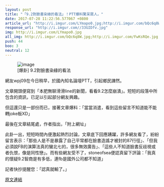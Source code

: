 ```yaml
---
layout: post
title: "「9.2對臉書染綠的看法」！PTT爆料驚呆眾人。"
date: 2017-07-28 11:22:56.577067 +0800
article_url: "http://i.imgur.com/LYmapo0.jpg;http://i.imgur.com/bQc6q8W.jpg;http://i.imgur.com/FwKsRQe.jpg;https://goo.gl/4H1NSv"
response_url: "http://i.imgur.com//33GIDfv.jpg"
img: http://i.imgur.com/LYmapo0.jpg
all_img: http://i.imgur.com/bQc6q8W.jpg;http://i.imgur.com/FwKsRQe.jpg;https://obs.line-scdn.net/0hAOgbWvWLHmBaGzF-kGlhN2BNHQ9pdw1jPi1PYxl1QFR_LVFkYH5VDnkYElh_KVk-NClYBXgZBVFweF1iMn1V/w580;http://i.imgur.com//33GIDfv.jpg
push: 44
boo: 3
neutral: 12
---
```


<figure>
<img src="http://i.imgur.com/LYmapo0.jpg" alt="image">
<figcaption>
[爆卦] 9.2對臉書染綠的看法
</figcaption>
</figure>



網友wpj09在今日稍早，於國內知名論壇PTT，引起鄉民譁然。

文章開頭便寫到「本肥無聊滑滑line的新聞，看看9.2怎麼崩潰」。短短的段落中所包含的資訊，已足以引起部分網友興趣。

但這還只是一部份而已，接著文章爆料：「當當消遣，看到這些留言不知道能不能轉joke板XD」

最後在文章結尾處，作者指出，「附上網址」

此卦一出，短短時間內便激起熱烈討論，文章底下回應踴躍，許多網友看了，紛紛留言表示：「那些人是不是暴露了自己平常都在臉書造謠才被封的87行徑」、「但我必須說FB的演算法真的蠻北七的，很多無效廣告」、「這些人不知道臉書反歧視或者仇恨，像是同性戀」。而有些網友受不了，stoneofsea便認真留下評論：「我真的懷疑9.2智商是有多低，連fb是國外公司都不知道」

記者快抄提醒您：「認真就輸了。」

<a href = "https://www.ptt.cc/bbs/Gossiping/M.1501171679.A.B44.html">原文連結</a>

